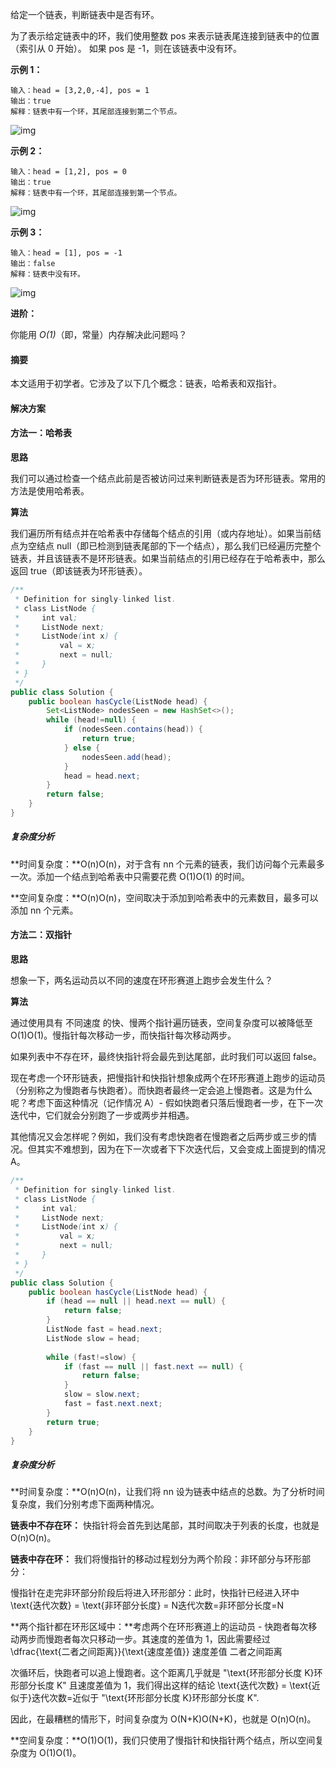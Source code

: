 

给定一个链表，判断链表中是否有环。

为了表示给定链表中的环，我们使用整数 pos 来表示链表尾连接到链表中的位置（索引从 0 开始）。 如果 pos 是 -1，则在该链表中没有环。

 

**示例 1：**

```
输入：head = [3,2,0,-4], pos = 1
输出：true
解释：链表中有一个环，其尾部连接到第二个节点。
```

![img](https://assets.leetcode-cn.com/aliyun-lc-upload/uploads/2018/12/07/circularlinkedlist.png)

**示例 2：**

```
输入：head = [1,2], pos = 0
输出：true
解释：链表中有一个环，其尾部连接到第一个节点。
```

![img](https://assets.leetcode-cn.com/aliyun-lc-upload/uploads/2018/12/07/circularlinkedlist_test2.png)

**示例 3：**

```
输入：head = [1], pos = -1
输出：false
解释：链表中没有环。
```

![img](https://assets.leetcode-cn.com/aliyun-lc-upload/uploads/2018/12/07/circularlinkedlist_test3.png)

**进阶：**

你能用 *O(1)*（即，常量）内存解决此问题吗？



#### **摘要**

本文适用于初学者。它涉及了以下几个概念：链表，哈希表和双指针。

#### 解决方案

#### 方法一：哈希表

**思路**

我们可以通过检查一个结点此前是否被访问过来判断链表是否为环形链表。常用的方法是使用哈希表。

**算法**

我们遍历所有结点并在哈希表中存储每个结点的引用（或内存地址）。如果当前结点为空结点 null（即已检测到链表尾部的下一个结点），那么我们已经遍历完整个链表，并且该链表不是环形链表。如果当前结点的引用已经存在于哈希表中，那么返回 true（即该链表为环形链表）。

```java
/**
 * Definition for singly-linked list.
 * class ListNode {
 *     int val;
 *     ListNode next;
 *     ListNode(int x) {
 *         val = x;
 *         next = null;
 *     }
 * }
 */
public class Solution {
    public boolean hasCycle(ListNode head) {
        Set<ListNode> nodesSeen = new HashSet<>();
        while (head!=null) {
            if (nodesSeen.contains(head)) {
                return true;
            } else {
                nodesSeen.add(head);
            }
            head = head.next;
        }
        return false;
    }
}
```

##### **复杂度分析**

**时间复杂度：**O(n)O(n)，对于含有 nn 个元素的链表，我们访问每个元素最多一次。添加一个结点到哈希表中只需要花费 O(1)O(1) 的时间。

**空间复杂度：**O(n)O(n)，空间取决于添加到哈希表中的元素数目，最多可以添加 nn 个元素。

#### 方法二：双指针

**思路**

想象一下，两名运动员以不同的速度在环形赛道上跑步会发生什么？

**算法**

通过使用具有 不同速度 的快、慢两个指针遍历链表，空间复杂度可以被降低至 O(1)O(1)。慢指针每次移动一步，而快指针每次移动两步。

如果列表中不存在环，最终快指针将会最先到达尾部，此时我们可以返回 false。

现在考虑一个环形链表，把慢指针和快指针想象成两个在环形赛道上跑步的运动员（分别称之为慢跑者与快跑者）。而快跑者最终一定会追上慢跑者。这是为什么呢？考虑下面这种情况（记作情况 A）- 假如快跑者只落后慢跑者一步，在下一次迭代中，它们就会分别跑了一步或两步并相遇。

其他情况又会怎样呢？例如，我们没有考虑快跑者在慢跑者之后两步或三步的情况。但其实不难想到，因为在下一次或者下下次迭代后，又会变成上面提到的情况 A。

```java
/**
 * Definition for singly-linked list.
 * class ListNode {
 *     int val;
 *     ListNode next;
 *     ListNode(int x) {
 *         val = x;
 *         next = null;
 *     }
 * }
 */
public class Solution {
    public boolean hasCycle(ListNode head) {
        if (head == null || head.next == null) {
            return false;
        }
        ListNode fast = head.next;
        ListNode slow = head;
        
        while (fast!=slow) {
            if (fast == null || fast.next == null) {
                return false;
            }
            slow = slow.next;
            fast = fast.next.next;
        }
        return true;
    }
}
```
##### 复杂度分析

**时间复杂度：**O(n)O(n)，让我们将 nn 设为链表中结点的总数。为了分析时间复杂度，我们分别考虑下面两种情况。

**链表中不存在环：**
快指针将会首先到达尾部，其时间取决于列表的长度，也就是 O(n)O(n)。

**链表中存在环：**
我们将慢指针的移动过程划分为两个阶段：非环部分与环形部分：

慢指针在走完非环部分阶段后将进入环形部分：此时，快指针已经进入环中 \text{迭代次数} = \text{非环部分长度} = N迭代次数=非环部分长度=N

**两个指针都在环形区域中：**考虑两个在环形赛道上的运动员 - 快跑者每次移动两步而慢跑者每次只移动一步。其速度的差值为 1，因此需要经过 \dfrac{\text{二者之间距离}}{\text{速度差值}} 
速度差值
二者之间距离
	
  次循环后，快跑者可以追上慢跑者。这个距离几乎就是 "\text{环形部分长度 K}环形部分长度 K" 且速度差值为 1，我们得出这样的结论 \text{迭代次数} = \text{近似于}迭代次数=近似于 "\text{环形部分长度 K}环形部分长度 K".

因此，在最糟糕的情形下，时间复杂度为 O(N+K)O(N+K)，也就是 O(n)O(n)。

**空间复杂度：**O(1)O(1)，我们只使用了慢指针和快指针两个结点，所以空间复杂度为 O(1)O(1)。


